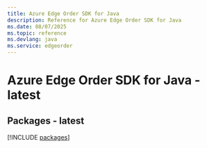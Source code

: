 ```yaml
---
title: Azure Edge Order SDK for Java
description: Reference for Azure Edge Order SDK for Java
ms.date: 08/07/2025
ms.topic: reference
ms.devlang: java
ms.service: edgeorder
---
```

# Azure Edge Order SDK for Java - latest
## Packages - latest
[!INCLUDE [packages](edge-order-index.md)]